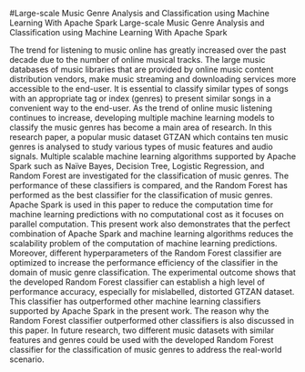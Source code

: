 #Large-scale Music Genre Analysis and Classification using Machine Learning With Apache Spark
Large-scale Music Genre Analysis and Classification using Machine Learning With Apache Spark

The trend for listening to music online has greatly increased over the past decade due to the number of online musical tracks. The large music databases of music libraries that are provided by online music content distribution vendors, make music streaming and downloading services more accessible to the end-user. It is essential to classify similar types of songs with an appropriate tag or index (genres) to present similar songs in a convenient way to the end-user. As the trend of online music listening continues to increase, developing multiple machine learning models to classify the music genres has become a main area of research. In this research paper, a popular music dataset GTZAN which contains ten music genres is analysed to study various types of music features and audio signals. Multiple scalable machine learning algorithms supported by Apache Spark such as Naïve Bayes, Decision Tree, Logistic Regression, and Random Forest are investigated for the classification of music genres. The performance of these classifiers is compared, and the Random Forest has performed as the best classifier for the classification of music genres. Apache Spark is used in this paper to reduce the computation time for machine learning predictions with no computational cost as it focuses on parallel computation. This present work also demonstrates that the perfect combination of Apache Spark and machine learning algorithms reduces the scalability problem of the computation of machine learning predictions. Moreover, different hyperparameters of the Random Forest classifier are optimized to increase the performance efficiency of the classifier in the domain of music genre classification. The experimental outcome shows that the developed Random Forest classifier can establish a high level of performance accuracy, especially for mislabelled, distorted GTZAN dataset. This classifier has outperformed other machine learning classifiers supported by Apache Spark in the present work. The reason why the Random Forest classifier outperformed other classifiers is also discussed in this paper.   In future research, two different music datasets with similar features and genres could be used with the developed Random Forest classifier for the classification of music genres to address the real-world scenario. 
